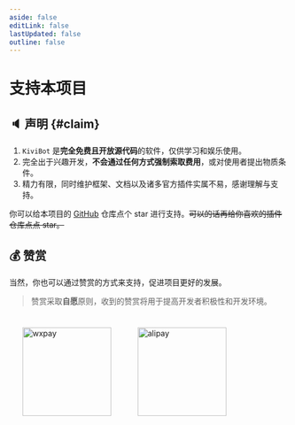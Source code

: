 ```yaml
---
aside: false
editLink: false
lastUpdated: false
outline: false
---
```


# 支持本项目

## 🔈 声明 {#claim}

1. `KiviBot` 是**完全免费且开放源代码**的软件，仅供学习和娱乐使用。
2. 完全出于兴趣开发，**不会通过任何方式强制索取费用**，或对使用者提出物质条件。
3. 精力有限，同时维护框架、文档以及诸多官方插件实属不易，感谢理解与支持。

你可以给本项目的 [GitHub](https://github.com/KiviBotLab/KiviBot) 仓库点个 star 进行支持。~~可以的话再给你喜欢的插件仓库点点 star。~~

## 💰 赞赏

当然，你也可以通过赞赏的方式来支持，促进项目更好的发展。

> 赞赏采取**自愿**原则，收到的赞赏将用于提高开发者积极性和开发环境。

<div style="display: flex; flex-wrap: wrap;">
  <div style="display: flex; align-items: center; flex-direction: column;">
    <img src="https://smms.deno.dev/2022/11/16/X2kFMdaxvSc1V5P.jpg" alt="wxpay" width="160px" style="margin: 24px;"/>
  </div>
  <div style="display: flex; align-items: center; flex-direction: column;">
    <img src="https://smms.deno.dev/2022/11/16/vZ4xkCopKRmIFVX.jpg" alt="alipay" width="160px"  style="margin:24px;"/>
  </div>
</div>

